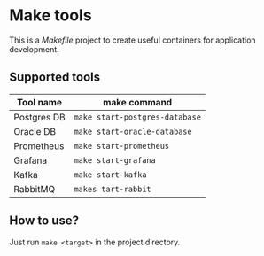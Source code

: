 # Make tools

This is a *Makefile* project to create useful containers for application development.

## Supported tools

| Tool name | make command |
|-----------|--------------|
| Postgres DB | `make start-postgres-database` |
| Oracle DB | `make start-oracle-database` |
| Prometheus | `make start-prometheus` |
| Grafana | `make start-grafana` |
| Kafka | `make start-kafka` |
| RabbitMQ | `makes tart-rabbit` |


## How to use?

Just run `make <target>` in the project directory.
